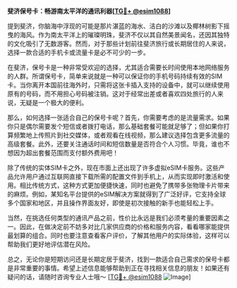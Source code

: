 **斐济保号卡：畅游南太平洋的通讯利器[[TG💪+ @esim1088](https://t.me/s/esim1088)]**

提到斐济，你脑海中浮现的可能是那片湛蓝的海水、洁白的沙滩以及椰林树影下摇曳的海风。作为南太平洋上的璀璨明珠，斐济不仅以其自然美景闻名，还因其独特的文化吸引了无数游客。然而，对于那些计划前往斐济旅行或长期居住的人来说，选择一款合适的手机卡或流量卡是必不可少的一步。

在斐济，保号卡是一种非常受欢迎的选择，尤其适合需要长时间使用本地网络服务的人群。所谓保号卡，简单来说就是一种可以保证你的手机号码持续有效的SIM卡。当你离开本国前往海外时，只需将这张卡插入支持的设备中，就可以继续使用原有的号码，而不用担心号码被注销。这对于经常出差或者喜欢四处旅行的人来说，无疑是一个极大的便利。

那么，如何选择一张适合自己的保号卡呢？首先，你需要考虑的是流量需求。如果你只是偶尔需要发个短信或者拨打电话，那么基础套餐可能就足够了；但如果你打算频繁地上传照片到社交媒体，或者观看在线视频，那么建议选择包含更多流量的高级套餐。此外，还要关注通话时间和短信数量是否符合个人习惯。毕竟，谁也不想因为超出套餐范围而支付额外费用吧！

除了传统的实体SIM卡之外，现在市面上还出现了许多虚拟eSIM卡服务。这些产品允许用户通过互联网直接下载所需的配置文件到手机上，从而实现即时激活和使用。相比传统方式，这种方式更加便捷快速，同时也避免了携带多张物理卡片带来的麻烦。例如，某知名平台提供的eSIM解决方案就得到了广泛好评，它支持全球多个国家和地区，并且操作界面友好，即使是初次接触的新手也能轻松上手。

当然，在挑选任何类型的通讯产品之前，性价比永远是我们必须考量的重要因素之一。因此，在做决定前不妨多对比几家供应商的价格和服务内容，看看哪家能提供最划算的组合。同时也要注意查看客户评价，了解其他用户的实际体验，这样可以帮助我们更好地评估潜在风险。

总之，无论你是短期访问还是长期定居于斐济，找到一款适合自己需求的保号卡都是非常重要的事情。希望上述信息能够帮助到正在寻找相关信息的朋友！如果还有疑问的话，请随时咨询专业人士哦～ [[TG💪+ @esim1088](https://t.me/s/esim1088) ![Image](https://i.postimg.cc/4NQfJmqS/Snipaste-2025-05-13-00-14-12.png)]